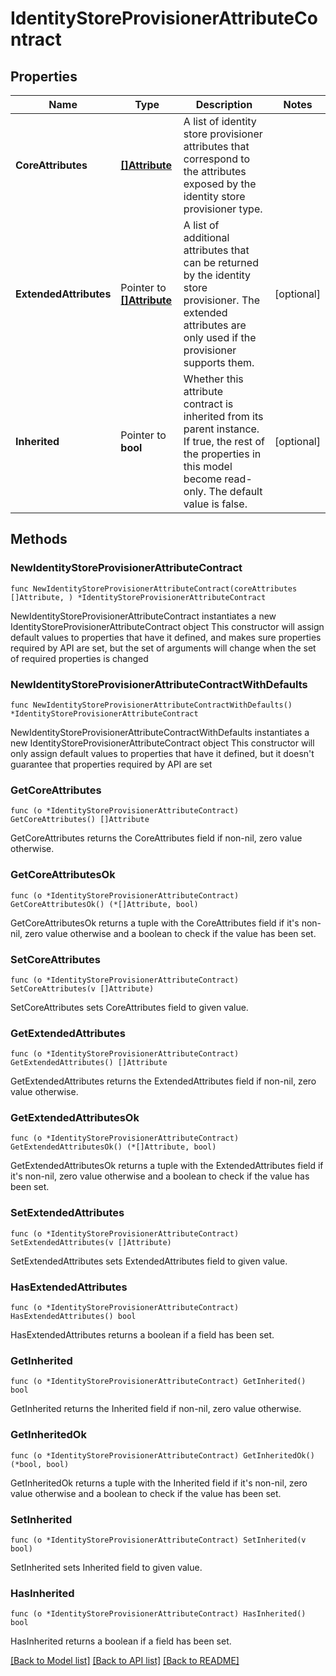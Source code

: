 # IdentityStoreProvisionerAttributeContract

## Properties

Name | Type | Description | Notes
------------ | ------------- | ------------- | -------------
**CoreAttributes** | [**[]Attribute**](Attribute.md) | A list of identity store provisioner attributes that correspond to the attributes exposed by the identity store provisioner type. | 
**ExtendedAttributes** | Pointer to [**[]Attribute**](Attribute.md) | A list of additional attributes that can be returned by the identity store provisioner. The extended attributes are only used if the provisioner supports them. | [optional] 
**Inherited** | Pointer to **bool** | Whether this attribute contract is inherited from its parent instance. If true, the rest of the properties in this model become read-only. The default value is false. | [optional] 

## Methods

### NewIdentityStoreProvisionerAttributeContract

`func NewIdentityStoreProvisionerAttributeContract(coreAttributes []Attribute, ) *IdentityStoreProvisionerAttributeContract`

NewIdentityStoreProvisionerAttributeContract instantiates a new IdentityStoreProvisionerAttributeContract object
This constructor will assign default values to properties that have it defined,
and makes sure properties required by API are set, but the set of arguments
will change when the set of required properties is changed

### NewIdentityStoreProvisionerAttributeContractWithDefaults

`func NewIdentityStoreProvisionerAttributeContractWithDefaults() *IdentityStoreProvisionerAttributeContract`

NewIdentityStoreProvisionerAttributeContractWithDefaults instantiates a new IdentityStoreProvisionerAttributeContract object
This constructor will only assign default values to properties that have it defined,
but it doesn't guarantee that properties required by API are set

### GetCoreAttributes

`func (o *IdentityStoreProvisionerAttributeContract) GetCoreAttributes() []Attribute`

GetCoreAttributes returns the CoreAttributes field if non-nil, zero value otherwise.

### GetCoreAttributesOk

`func (o *IdentityStoreProvisionerAttributeContract) GetCoreAttributesOk() (*[]Attribute, bool)`

GetCoreAttributesOk returns a tuple with the CoreAttributes field if it's non-nil, zero value otherwise
and a boolean to check if the value has been set.

### SetCoreAttributes

`func (o *IdentityStoreProvisionerAttributeContract) SetCoreAttributes(v []Attribute)`

SetCoreAttributes sets CoreAttributes field to given value.


### GetExtendedAttributes

`func (o *IdentityStoreProvisionerAttributeContract) GetExtendedAttributes() []Attribute`

GetExtendedAttributes returns the ExtendedAttributes field if non-nil, zero value otherwise.

### GetExtendedAttributesOk

`func (o *IdentityStoreProvisionerAttributeContract) GetExtendedAttributesOk() (*[]Attribute, bool)`

GetExtendedAttributesOk returns a tuple with the ExtendedAttributes field if it's non-nil, zero value otherwise
and a boolean to check if the value has been set.

### SetExtendedAttributes

`func (o *IdentityStoreProvisionerAttributeContract) SetExtendedAttributes(v []Attribute)`

SetExtendedAttributes sets ExtendedAttributes field to given value.

### HasExtendedAttributes

`func (o *IdentityStoreProvisionerAttributeContract) HasExtendedAttributes() bool`

HasExtendedAttributes returns a boolean if a field has been set.

### GetInherited

`func (o *IdentityStoreProvisionerAttributeContract) GetInherited() bool`

GetInherited returns the Inherited field if non-nil, zero value otherwise.

### GetInheritedOk

`func (o *IdentityStoreProvisionerAttributeContract) GetInheritedOk() (*bool, bool)`

GetInheritedOk returns a tuple with the Inherited field if it's non-nil, zero value otherwise
and a boolean to check if the value has been set.

### SetInherited

`func (o *IdentityStoreProvisionerAttributeContract) SetInherited(v bool)`

SetInherited sets Inherited field to given value.

### HasInherited

`func (o *IdentityStoreProvisionerAttributeContract) HasInherited() bool`

HasInherited returns a boolean if a field has been set.


[[Back to Model list]](../README.md#documentation-for-models) [[Back to API list]](../README.md#documentation-for-api-endpoints) [[Back to README]](../README.md)


